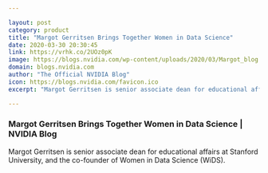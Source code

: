```yaml
---

layout: post
category: product
title: "Margot Gerritsen Brings Together Women in Data Science"
date: 2020-03-30 20:30:45
link: https://vrhk.co/2UOz0pK
image: https://blogs.nvidia.com/wp-content/uploads/2020/03/Margot_blog.jpg
domain: blogs.nvidia.com
author: "The Official NVIDIA Blog"
icon: https://blogs.nvidia.com/favicon.ico
excerpt: "Margot Gerritsen is senior associate dean for educational affairs at Stanford University, and the co-founder of Women in Data Science (WiDS)."

---
```


### Margot Gerritsen Brings Together Women in Data Science | NVIDIA Blog

Margot Gerritsen is senior associate dean for educational affairs at Stanford University, and the co-founder of Women in Data Science (WiDS).